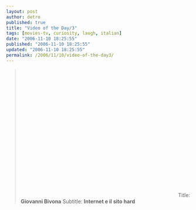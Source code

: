 ```yaml
---
layout: post
author: detro
published: true
title: "Video of the Day/3"
tags: [movies-tv, curiosity, laugh, italian]
date: "2006-11-10 18:25:55"
published: "2006-11-10 18:25:55"
updated: "2006-11-10 18:25:55"
permalink: /2006/11/10/video-of-the-day3/
---
```


<blockquote>
<object width="425" height="350"><param name="movie" value="http://www.youtube.com/v/wATk5kA3rmY"></param><param name="wmode" value="transparent"></param><embed src="http://www.youtube.com/v/wATk5kA3rmY" type="application/x-shockwave-flash" wmode="transparent" width="425" height="350"></embed></object>
Title: <strong>Giovanni Bivona</strong>
Subtitle: <strong> Internet e il sito hard</strong>
</blockquote>
